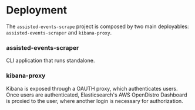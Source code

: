 # Deployment

The `assisted-events-scrape` project is composed by two main deployables: `assisted-events-scraper` and `kibana-proxy`.

### assisted-events-scraper

CLI application that runs standalone.

### kibana-proxy

Kibana is exposed through a OAUTH proxy, which authenticates users. Once users are authenticated, Elasticsearch's AWS OpenDistro Dashboard is proxied to the user, where another login is necessary for authorization.

